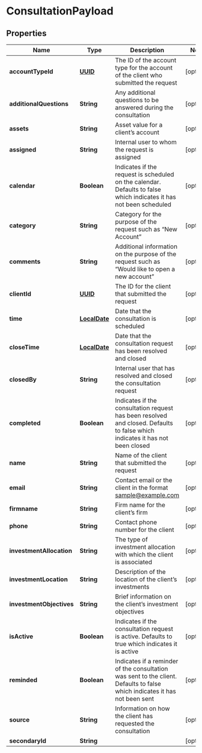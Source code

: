 
# ConsultationPayload

## Properties
Name | Type | Description | Notes
------------ | ------------- | ------------- | -------------
**accountTypeId** | [**UUID**](UUID.md) | The ID of the account type for the account of the client who submitted the request |  [optional]
**additionalQuestions** | **String** | Any additional questions to be answered during the consultation |  [optional]
**assets** | **String** | Asset value for a client’s account |  [optional]
**assigned** | **String** | Internal user to whom the request is assigned |  [optional]
**calendar** | **Boolean** | Indicates if the request is scheduled on the calendar. Defaults to false which indicates it has not been scheduled |  [optional]
**category** | **String** | Category for the purpose of the request such as “New Account” |  [optional]
**comments** | **String** | Additional information on the purpose of the request such as “Would like to open a new account” |  [optional]
**clientId** | [**UUID**](UUID.md) | The ID for the client that submitted the request |  [optional]
**time** | [**LocalDate**](LocalDate.md) | Date that the consultation is scheduled |  [optional]
**closeTime** | [**LocalDate**](LocalDate.md) | Date that the consultation request has been resolved and closed |  [optional]
**closedBy** | **String** | Internal user that has resolved and closed the consultation request |  [optional]
**completed** | **Boolean** | Indicates if the consultation request has been resolved and closed. Defaults to false which indicates it has not been closed |  [optional]
**name** | **String** | Name of the client that submitted the request |  [optional]
**email** | **String** | Contact email or the client in the format sample@example.com |  [optional]
**firmname** | **String** | Firm name for the client’s firm |  [optional]
**phone** | **String** | Contact phone number for the client |  [optional]
**investmentAllocation** | **String** | The type of investment allocation with which the client is associated |  [optional]
**investmentLocation** | **String** | Description of the location of the client’s investments |  [optional]
**investmentObjectives** | **String** | Brief information on the client’s investment objectives |  [optional]
**isActive** | **Boolean** | Indicates if the consultation request is active. Defaults to true which indicates it is active |  [optional]
**reminded** | **Boolean** | Indicates if a reminder of the consultation was sent to the client. Defaults to false which indicates it has not been sent |  [optional]
**source** | **String** | Information on how the client has requested the consultation |  [optional]
**secondaryId** | **String** |  |  [optional]



